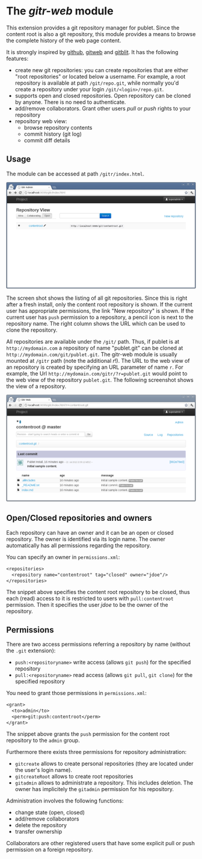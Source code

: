 # The _gitr-web_ module

This extension provides a git repository manager for publet. Since the content
root is also a git repository, this module provides a means to browse the
complete history of the web page content.

It is strongly inspired by [github](https://github.com),
[gitweb](https://git.wiki.kernel.org/index.php/Gitweb) and
[gitblit](http://gitblit.com/). It has the following features:

* create new git repositories: you can create repositories that are either
  "root repositories" or located below a username. For example, a root
  repository is available at path `/git/repo.git`, while normally you'd create
  a repository under your login `/git/<login>/repo.git`.
* supports open and closed repositories. Open repository can be cloned by
  anyone. There is no need to authenticate.
* add/remove collaborators. Grant other users _pull_ or _push_ rights to your
  repository
* repository web view:
    * browse repository contents
    * commit history (git log)
    * commit diff details


## Usage

The module can be accessed at path `/gitr/index.html`.

![gitr index page](gitr-shot1.png)

The screen shot shows the listing of all git repositories. Since this is right
after a fresh install, only the content root repository is shown. If the
current user has appropriate permissions, the link "New repository" is shown.
If the current user has `push` permission to a repository, a pencil icon is
next to the repository name. The right column shows the URL which can be used
to clone the repository.

All repositories are available under the `/git/` path. Thus, if publet is at
`http://mydomain.com` a repository of name "publet.git" can be cloned at
`http://mydomain.com/git/publet.git`. The gitr-web module is usually mounted
at `/gitr` path (note the additional _r_!). The URL to the web view of an
repository is created by specifying an URL parameter of name `r`. For example,
the Url `http://mydomain.com/gitr/?r=publet.git` would point to the web view
of the repository `publet.git`. The following screenshot shows the view of
a repository.

![gitr repository view](gitr-shot2.png)

## Open/Closed repositories and owners

Each repository can have an owner and it can be an open or closed repository.
The owner is identified via its login name. The owner automatically has all
permissions regarding the repository.

You can specify an owner in `permissions.xml`:

    <repositories>
      <repository name="contentroot" tag="closed" owner="jdoe"/>
    </repositories>

The snippet above specifies the content root repository to be closed, thus
each (read) access to it is restricted to users with `pull:contentroot`
permission. Then it specifies the user _jdoe_ to be the owner of the
repository.


## Permissions

There are two access permissions referring a repository by name (without the
`.git` extension):

* `push:<repositoryname>` write access (allows `git push`) for the specified
  repository
* `pull:<repositoryname>` read access (allows `git pull`, `git clone`) for the
  specified repository

You need to grant those permissions in `permissions.xml`:

    <grant>
      <to>admin</to>
      <perm>git:push:contentroot</perm>
    </grant>

The snippet above grants the `push` permission for the content root repository
to the `admin` group.

Furthermore there exists three permissions for repository administration:

* `gitcreate` allows to create personal repositories (they are located under
  the user's login name).
* `gitcreateRoot` allows to create root repositories
* `gitadmin` allows to administrate a repository. This includes deletion. The
  owner has implicitely the `gitadmin` permission for his repository.

Administration involves the following functions:

* change state (open, closed)
* add/remove collaborators
* delete the repository
* transfer ownership

Collaborators are other registered users that have some explicit pull or push
permission on a foreign repository.
